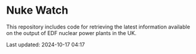 # Nuke Watch

This repository includes code for retrieving the latest information available on the output of EDF nuclear power plants in the UK.

Last updated: 2024-10-17 04:17